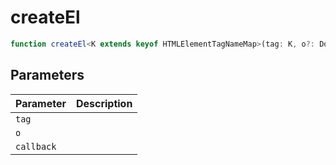 # createEl

```ts
function createEl<K extends keyof HTMLElementTagNameMap>(tag: K, o?: DomElementInfo | string, callback?: (el: HTMLElementTagNameMap[K]) => void): HTMLElementTagNameMap[K];
```

## Parameters

| Parameter | Description |
|-----------|-------------|
| `tag` | |
| `o` | |
| `callback` | |
